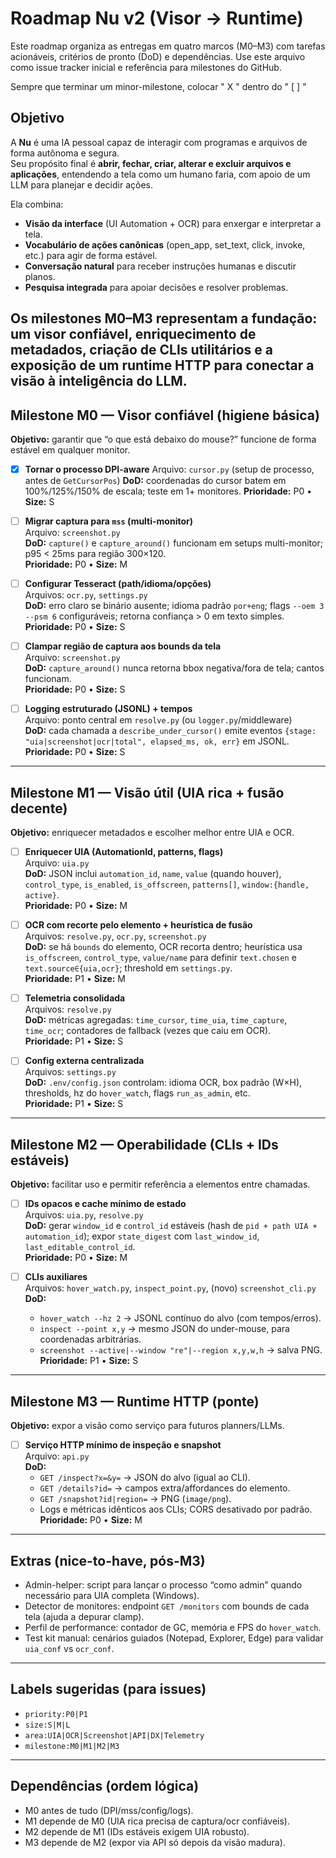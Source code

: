 # Roadmap Nu v2 (Visor → Runtime)

Este roadmap organiza as entregas em quatro marcos (M0–M3) com tarefas acionáveis, critérios de pronto (DoD) e dependências. Use este arquivo como issue tracker inicial e referência para milestones do GitHub.

Sempre que terminar um minor-milestone, colocar " X " dentro do " [ ] "

## Objetivo
A **Nu** é uma IA pessoal capaz de interagir com programas e arquivos de forma autônoma e segura.  
Seu propósito final é **abrir, fechar, criar, alterar e excluir arquivos e aplicações**, entendendo a tela como um humano faria, com apoio de um LLM para planejar e decidir ações.  

Ela combina:
- **Visão da interface** (UI Automation + OCR) para enxergar e interpretar a tela.
- **Vocabulário de ações canônicas** (open_app, set_text, click, invoke, etc.) para agir de forma estável.
- **Conversação natural** para receber instruções humanas e discutir planos.
- **Pesquisa integrada** para apoiar decisões e resolver problemas.

Os milestones M0–M3 representam a fundação: um **visor confiável**, enriquecimento de **metadados**, criação de **CLIs utilitários** e a exposição de um **runtime HTTP** para conectar a visão à inteligência do LLM.  
---

## Milestone M0 — Visor confiável (higiene básica)
**Objetivo:** garantir que “o que está debaixo do mouse?” funcione de forma estável em qualquer monitor.

 - [X] **Tornar o processo DPI-aware**
    Arquivo: `cursor.py` (setup de processo, antes de `GetCursorPos`)
    **DoD:** coordenadas do cursor batem em 100%/125%/150% de escala; teste em 1+ monitores.
    **Prioridade:** P0 • **Size:** S

- [ ] **Migrar captura para `mss` (multi-monitor)**  
  Arquivo: `screenshot.py`  
  **DoD:** `capture()` e `capture_around()` funcionam em setups multi-monitor; p95 < 25ms para região 300×120.  
  **Prioridade:** P0 • **Size:** M

- [ ] **Configurar Tesseract (path/idioma/opções)**  
  Arquivos: `ocr.py`, `settings.py`  
  **DoD:** erro claro se binário ausente; idioma padrão `por+eng`; flags `--oem 3 --psm 6` configuráveis; retorna confiança > 0 em texto simples.  
  **Prioridade:** P0 • **Size:** S

- [ ] **Clampar região de captura aos bounds da tela**  
  Arquivo: `screenshot.py`  
  **DoD:** `capture_around()` nunca retorna bbox negativa/fora de tela; cantos funcionam.  
  **Prioridade:** P0 • **Size:** S

- [ ] **Logging estruturado (JSONL) + tempos**  
  Arquivo: ponto central em `resolve.py` (ou `logger.py`/middleware)  
  **DoD:** cada chamada a `describe_under_cursor()` emite eventos `{stage: "uia|screenshot|ocr|total", elapsed_ms, ok, err}` em JSONL.  
  **Prioridade:** P0 • **Size:** S

---

## Milestone M1 — Visão útil (UIA rica + fusão decente)
**Objetivo:** enriquecer metadados e escolher melhor entre UIA e OCR.

- [ ] **Enriquecer UIA (AutomationId, patterns, flags)**  
  Arquivo: `uia.py`  
  **DoD:** JSON inclui `automation_id`, `name`, `value` (quando houver), `control_type`, `is_enabled`, `is_offscreen`, `patterns[]`, `window:{handle, active}`.  
  **Prioridade:** P0 • **Size:** M

- [ ] **OCR com recorte pelo elemento + heurística de fusão**  
  Arquivos: `resolve.py`, `ocr.py`, `screenshot.py`  
  **DoD:** se há `bounds` do elemento, OCR recorta dentro; heurística usa `is_offscreen`, `control_type`, `value/name` para definir `text.chosen` e `text.source∈{uia,ocr}`; threshold em `settings.py`.  
  **Prioridade:** P1 • **Size:** M

- [ ] **Telemetria consolidada**  
  Arquivos: `resolve.py`  
  **DoD:** métricas agregadas: `time_cursor`, `time_uia`, `time_capture`, `time_ocr`; contadores de fallback (vezes que caiu em OCR).  
  **Prioridade:** P1 • **Size:** S

- [ ] **Config externa centralizada**  
  Arquivos: `settings.py`  
  **DoD:** `.env/config.json` controlam: idioma OCR, box padrão (W×H), thresholds, hz do `hover_watch`, flags `run_as_admin`, etc.  
  **Prioridade:** P1 • **Size:** S

---

## Milestone M2 — Operabilidade (CLIs + IDs estáveis)
**Objetivo:** facilitar uso e permitir referência a elementos entre chamadas.

- [ ] **IDs opacos e cache mínimo de estado**  
  Arquivos: `uia.py`, `resolve.py`  
  **DoD:** gerar `window_id` e `control_id` estáveis (hash de `pid + path UIA + automation_id`); expor `state_digest` com `last_window_id`, `last_editable_control_id`.  
  **Prioridade:** P0 • **Size:** M

- [ ] **CLIs auxiliares**  
  Arquivos: `hover_watch.py`, `inspect_point.py`, (novo) `screenshot_cli.py`  
  **DoD:**  
    - `hover_watch --hz 2` → JSONL contínuo do alvo (com tempos/erros).  
    - `inspect --point x,y` → mesmo JSON do under-mouse, para coordenadas arbitrárias.  
    - `screenshot --active|--window "re"|--region x,y,w,h` → salva PNG.  
  **Prioridade:** P1 • **Size:** S

---

## Milestone M3 — Runtime HTTP (ponte)
**Objetivo:** expor a visão como serviço para futuros planners/LLMs.

- [ ] **Serviço HTTP mínimo de inspeção e snapshot**  
  Arquivo: `api.py`  
  **DoD:**  
    - `GET /inspect?x=&y=` → JSON do alvo (igual ao CLI).  
    - `GET /details?id=` → campos extra/affordances do elemento.  
    - `GET /snapshot?id|region=` → PNG (`image/png`).  
    - Logs e métricas idênticos aos CLIs; CORS desativado por padrão.  
  **Prioridade:** P0 • **Size:** M

---

## Extras (nice-to-have, pós-M3)
- Admin-helper: script para lançar o processo “como admin” quando necessário para UIA completa (Windows).  
- Detector de monitores: endpoint `GET /monitors` com bounds de cada tela (ajuda a depurar clamp).  
- Perfil de performance: contador de GC, memória e FPS do `hover_watch`.  
- Test kit manual: cenários guiados (Notepad, Explorer, Edge) para validar `uia_conf` vs `ocr_conf`.

---

## Labels sugeridas (para issues)
- `priority:P0|P1`  
- `size:S|M|L`  
- `area:UIA|OCR|Screenshot|API|DX|Telemetry`  
- `milestone:M0|M1|M2|M3`

---

## Dependências (ordem lógica)
- M0 antes de tudo (DPI/mss/config/logs).  
- M1 depende de M0 (UIA rica precisa de captura/ocr confiáveis).  
- M2 depende de M1 (IDs estáveis exigem UIA robusto).  
- M3 depende de M2 (expor via API só depois da visão madura).
